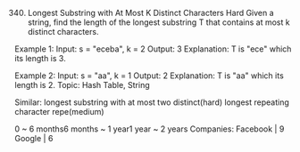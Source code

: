 340. Longest Substring with At Most K Distinct Characters
Hard
Given a string, find the length of the longest substring T that contains at most k distinct characters.

Example 1:
Input: s = "eceba", k = 2
Output: 3
Explanation: T is "ece" which its length is 3.

Example 2:
Input: s = "aa", k = 1
Output: 2
Explanation: T is "aa" which its length is 2.
Topic: Hash Table, String 

Similar: 
longest substring with at most two distinct(hard)
longest repeating character repe(medium)

0 ~ 6 months6 months ~ 1 year1 year ~ 2 years
Companies: Facebook | 9 Google | 6 
